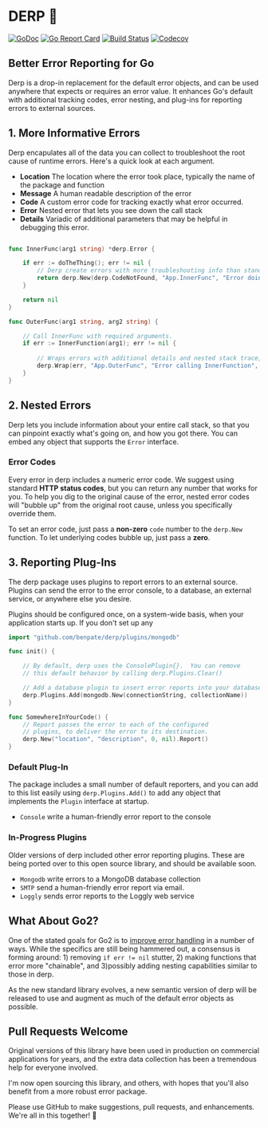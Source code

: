 # DERP 🤪

[![GoDoc](http://img.shields.io/badge/go-documentation-blue.svg?style=flat-square)](http://godoc.org/github.com/benpate/derp)
[![Go Report Card](https://goreportcard.com/badge/github.com/benpate/derp?style=flat-square)](https://goreportcard.com/report/github.com/benpate/derp)
[![Build Status](http://img.shields.io/travis/benpate/derp.svg?style=flat-square)](https://travis-ci.org/benpate/derp)
[![Codecov](https://img.shields.io/codecov/c/github/benpate/derp.svg?style=flat-square)](https://codecov.io/gh/benpate/derp)

## Better Error Reporting for Go

Derp is a drop-in replacement for the default error objects, and can be used anywhere that expects or requires an error value.  It enhances Go's default with additional tracking codes, error nesting, and plug-ins for reporting errors to external sources.

## 1. More Informative Errors

Derp encapulates all of the data you can collect to troubleshoot the root cause of runtime errors.  Here's a quick look at each argument.

* **Location** The location where the error took place, typically the name of the package and function
* **Message** A human readable description of the error
* **Code** A custom error code for tracking exactly what error occurred.
* **Error** Nested error that lets you see down the call stack
* **Details** Variadic of additional parameters that may be helpful in debugging this error.

```go

func InnerFunc(arg1 string) *derp.Error {

	if err := doTheThing(); err != nil {
		// Derp create errors with more troubleshooting info than standard errors.
		return derp.New(derp.CodeNotFound, "App.InnerFunc", "Error doing the thing", err.Error(), arg1)
	}

	return nil
}

func OuterFunc(arg1 string, arg2 string) {

	// Call InnerFunc with required arguments.
	if err := InnerFunction(arg1); err != nil {
		
		// Wraps errors with additional details and nested stack trace, then report to Ops.
		derp.Wrap(err, "App.OuterFunc", "Error calling InnerFunction", arg1, arg2).Report()
	}
}

```

## 2. Nested Errors

Derp lets you include information about your entire call stack, so that you can pinpoint exactly what's going on, and how you got there.  You can embed any object that supports the `Error` interface.

### Error Codes

Every error in derp includes a numeric error code.  We suggest using standard **HTTP status codes**, but you can return any number that works for you.  To help you dig to the original cause of the error, nested error codes will "bubble up" from the original root cause, unless you specifically override them.

To set an error code, just pass a **non-zero** `code` number to the `derp.New` function.  To let underlying codes bubble up, just pass a **zero**.

## 3. Reporting Plug-Ins
The derp package uses plugins to report errors to an external source.  Plugins can send the error to the error console, to a database, an external service, or anywhere else you desire.

Plugins should be configured once, on a system-wide basis, when your application starts up.  If you don't set up any 

```go
import "github.com/benpate/derp/plugins/mongodb"

func init() {

	// By default, derp uses the ConsolePlugin{}.  You can remove
	// this default behavior by calling derp.Plugins.Clear()

	// Add a database plugin to insert error reports into your database.
	derp.Plugins.Add(mongodb.New(connectionString, collectionName)) 
}

func SomewhereInYourCode() {
	// Report passes the error to each of the configured
	// plugins, to deliver the error to its destination.
	derp.New("location", "description", 0, nil).Report()
}
```

### Default Plug-In

The package includes a small number of default reporters, and you can add to this list easily using `derp.Plugins.Add()` to add any object that implements the `Plugin` interface at startup.

* `Console` write a human-friendly error report to the console

### In-Progress Plugins

Older versions of derp included other error reporting plugins.  These are being ported over to this open source library, and should be available soon.

* `Mongodb` write errors to a MongoDB database collection
* `SMTP` send a human-friendly error report via email.
* `Loggly` sends error reports to the Loggly web service


## What About Go2?

One of the stated goals for Go2 is to [improve error handling](https://go.googlesource.com/proposal/+/master/design/go2draft-error-inspection.md) in a number of ways.  While the specifics are still being hammered out, a consensus is forming around: 1) removing `if err != nil` stutter, 2) making functions that error more "chainable", and 3)possibly adding nesting capabilities similar to those in derp.

As the new standard library evolves, a new semantic version of derp will be released to use and augment as much of the default error objects as possible.

## Pull Requests Welcome

Original versions of this library have been used in production on commercial applications for years, and the extra data collection has been a tremendous help for everyone involved.  

I'm now open sourcing this library, and others, with hopes that you'll also benefit from a more robust error package.

Please use GitHub to make suggestions, pull requests, and enhancements.  We're all in this together! 🤪
